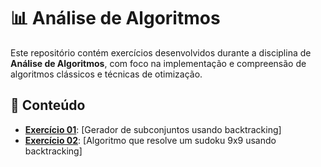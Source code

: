 # 📊 Análise de Algoritmos

Este repositório contém exercícios desenvolvidos durante a disciplina de **Análise de Algoritmos**, com foco na implementação e compreensão de algoritmos clássicos e técnicas de otimização.

## 🧠 Conteúdo

- [**Exercício 01**](./Ex-01/README.md): [Gerador de subconjuntos usando backtracking]
- [**Exercício 02**](./Ex-02/README.md): [Algoritmo que resolve um sudoku 9x9 usando backtracking]
